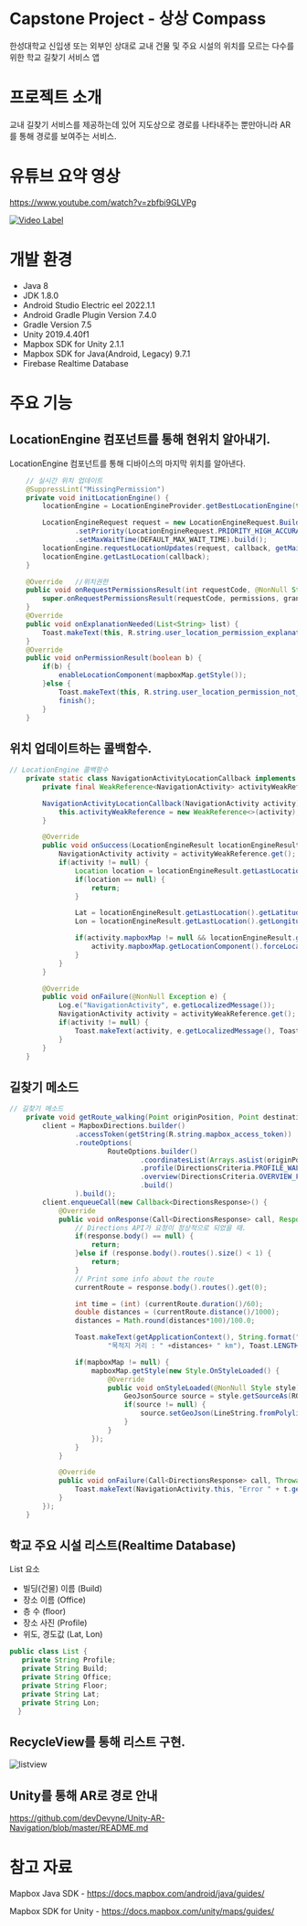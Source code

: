 # Capstone Project - 상상 Compass
한성대학교 신입생 또는 외부인 상대로 교내 건물 및 주요 시설의 위치를 모르는 다수를 위한 학교 길찾기 서비스 앱

# 프로젝트 소개
교내 길찾기 서비스를 제공하는데 있어 지도상으로 경로를 나타내주는 뿐만아니라 AR를 통해 경로를 보여주는 서비스.

# 유튜브 요약 영상 
<https://www.youtube.com/watch?v=zbfbi9GLVPg>


[![Video Label](http://img.youtube.com/vi/zbfbi9GLVPg/0.jpg)](https://youtu.be/zbfbi9GLVPg)

# 개발 환경
 - Java 8
 - JDK 1.8.0
 - Android Studio Electric eel 2022.1.1
 - Android Gradle Plugin Version 7.4.0
 - Gradle Version 7.5
 - Unity 2019.4.40f1
 - Mapbox SDK for Unity 2.1.1
 - Mapbox SDK for Java(Android, Legacy) 9.7.1
 - Firebase Realtime Database

# 주요 기능

 ## LocationEngine 컴포넌트를 통해 현위치 알아내기. 
 
 LocationEngine 컴포넌트를 통해 디바이스의 마지막 위치를 알아낸다. 
```java
    // 실시간 위치 업데이트
    @SuppressLint("MissingPermission")
    private void initLocationEngine() {
        locationEngine = LocationEngineProvider.getBestLocationEngine(this);

        LocationEngineRequest request = new LocationEngineRequest.Builder(DEFAULT_INTERVAL_IN_MILLISECONDS)
                .setPriority(LocationEngineRequest.PRIORITY_HIGH_ACCURACY)
                .setMaxWaitTime(DEFAULT_MAX_WAIT_TIME).build();
        locationEngine.requestLocationUpdates(request, callback, getMainLooper());
        locationEngine.getLastLocation(callback);
    }

    @Override   //위치권한
    public void onRequestPermissionsResult(int requestCode, @NonNull String[] permissions, @NonNull int[] grantResults) {
        super.onRequestPermissionsResult(requestCode, permissions, grantResults);
    }
    @Override
    public void onExplanationNeeded(List<String> list) {
        Toast.makeText(this, R.string.user_location_permission_explanation, Toast.LENGTH_LONG).show();
    }
    @Override
    public void onPermissionResult(boolean b) {
        if(b) {
            enableLocationComponent(mapboxMap.getStyle());
        }else {
            Toast.makeText(this, R.string.user_location_permission_not_granted, Toast.LENGTH_LONG).show();
            finish();
        }
    }
```
## 위치 업데이트하는 콜백함수. 
```java
// LocationEngine 콜백함수
    private static class NavigationActivityLocationCallback implements LocationEngineCallback<LocationEngineResult> {
        private final WeakReference<NavigationActivity> activityWeakReference;

        NavigationActivityLocationCallback(NavigationActivity activity) {
            this.activityWeakReference = new WeakReference<>(activity);
        }

        @Override
        public void onSuccess(LocationEngineResult locationEngineResult) {
            NavigationActivity activity = activityWeakReference.get();
            if(activity != null) {
                Location location = locationEngineResult.getLastLocation();
                if(location == null) {
                    return;
                }

                Lat = locationEngineResult.getLastLocation().getLatitude();
                Lon = locationEngineResult.getLastLocation().getLongitude();

                if(activity.mapboxMap != null && locationEngineResult.getLastLocation() != null) {
                    activity.mapboxMap.getLocationComponent().forceLocationUpdate(locationEngineResult.getLastLocation());
                }
            }
        }

        @Override
        public void onFailure(@NonNull Exception e) {
            Log.e("NavigationActivity", e.getLocalizedMessage());
            NavigationActivity activity = activityWeakReference.get();
            if(activity != null) {
                Toast.makeText(activity, e.getLocalizedMessage(), Toast.LENGTH_SHORT).show();
            }
        }
    }
```
## 길찾기 메소드
```java
// 길찾기 메소드
    private void getRoute_walking(Point originPosition, Point destinationPosition) {
        client = MapboxDirections.builder()
                .accessToken(getString(R.string.mapbox_access_token))
                .routeOptions(
                        RouteOptions.builder()
                                .coordinatesList(Arrays.asList(originPosition, destinationPosition))
                                .profile(DirectionsCriteria.PROFILE_WALKING)
                                .overview(DirectionsCriteria.OVERVIEW_FULL)
                                .build()
                ).build();
        client.enqueueCall(new Callback<DirectionsResponse>() {
            @Override
            public void onResponse(Call<DirectionsResponse> call, Response<DirectionsResponse> response) {
                // Directions API가 요청이 정상적으로 되었을 때.
                if(response.body() == null) {
                    return;
                }else if (response.body().routes().size() < 1) {
                    return;
                }
                // Print some info about the route
                currentRoute = response.body().routes().get(0);

                int time = (int) (currentRoute.duration()/60);
                double distances = (currentRoute.distance()/1000);
                distances = Math.round(distances*100)/100.0;

                Toast.makeText(getApplicationContext(), String.format("예상 시간 : " + String.valueOf(time)+" 분 \n" +
                        "목적지 거리 : " +distances+ " km"), Toast.LENGTH_LONG).show();

                if(mapboxMap != null) {
                    mapboxMap.getStyle(new Style.OnStyleLoaded() {
                        @Override
                        public void onStyleLoaded(@NonNull Style style) {
                            GeoJsonSource source = style.getSourceAs(ROUTE_SOURCE_ID); // 루트를 지도에 그려줌.
                            if(source != null) {
                                source.setGeoJson(LineString.fromPolyline(currentRoute.geometry(), PRECISION_6));
                            }
                        }
                    });
                }
            }

            @Override
            public void onFailure(Call<DirectionsResponse> call, Throwable t) {
                Toast.makeText(NavigationActivity.this, "Error " + t.getMessage(), Toast.LENGTH_SHORT).show();
            }
        });
    }
```
 
 ## 학교 주요 시설 리스트(Realtime Database)
 List 요소 
  - 빌딩(건물) 이름 (Build)
  - 장소 이름 (Office)
  - 층 수 (floor)
  - 장소 사진 (Profile)
  - 위도, 경도값 (Lat, Lon)
  ```java
  public class List {
     private String Profile;
     private String Build;
     private String Office;
     private String Floor;
     private String Lat;
     private String Lon;
    }
  ```
  ## RecycleView를 통해 리스트 구현.
  ![listview](https://github.com/ParASHute/Capstone/assets/55376183/1e6b3375-918b-4797-bf93-977776db530c)
 
 ## Unity를 통해 AR로 경로 안내
https://github.com/devDevyne/Unity-AR-Navigation/blob/master/README.md
 
 
# 참고 자료 
 Mapbox Java SDK - <https://docs.mapbox.com/android/java/guides/>
 
 Mapbox SDK for Unity - <https://docs.mapbox.com/unity/maps/guides/>
